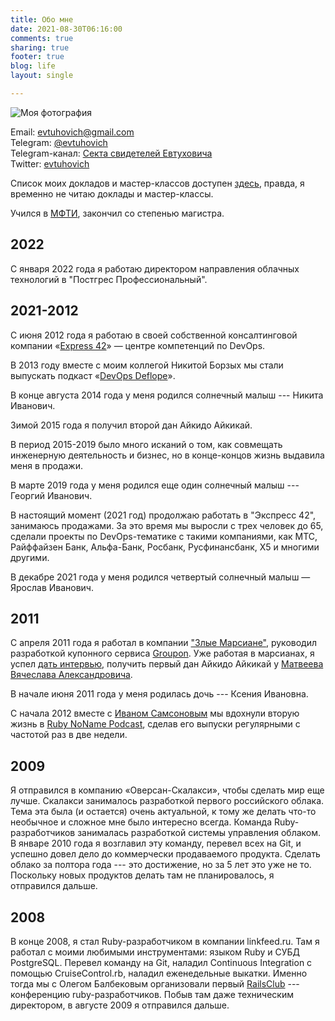 ```yaml
---
title: Обо мне
date: 2021-08-30T06:16:00
comments: true
sharing: true
footer: true
blog: life
layout: single

---
```


![Моя фотография](/images/me.jpg)

Email: [evtuhovich@gmail.com](mailto:evtuhovich@gmail.com)<br />
Telegram: [@evtuhovich](https://t.me/evtuhovich)<br />
Telegram-канал: [Секта свидетелей Евтуховича](https://t.me/evtuhovich_sect)<br />
Twitter: [evtuhovich](https://twitter.com/#!/evtuhovich)<br />

Список моих докладов и мастер-классов доступен [здесь](/reports), правда, я временно не читаю доклады и мастер-классы.

Учился в [МФТИ](http://mipt.ru), закончил со степенью магистра.

## 2022

С января 2022 года я работаю директором направления облачных технологий в "Постгрес Профессиональный".

## 2021-2012

С июня 2012 года я работаю в своей собственной консалтинговой компании «[Express 42](http://express42.com)» — центре
компетенций по DevOps.

В 2013 году вместе с моим коллегой Никитой Борзых мы стали выпускать подкаст «[DevOps Deflope](http://devopsdeflope.ru/)».

В конце августа 2014 года у меня родился солнечный малыш --- Никита Иванович.

Зимой 2015 года я получил второй дан Айкидо Айкикай.

В период 2015-2019 было много исканий о том, как совмещать инженерную деятельность и бизнес, но в конце-концов жизнь
выдавила меня в продажи.

В марте 2019 года у меня родился еще один солнечный малыш --- Георгий Иванович.

В настоящий момент (2021 год) продолжаю работать в "Экспресс 42", занимаюсь продажами. За это время мы выросли с трех
человек до 65, сделали проекты по DevOps-тематике с такими компаниями, как МТС, Райффайзен Банк, Альфа-Банк, Росбанк,
Русфинансбанк, X5 и многими другими.

В декабре 2021 года у меня родился четвертый солнечный малыш — Ярослав Иванович.

## 2011

С апреля 2011 года я работал в компании ["Злые Марсиане"](http://evilmartians.com), руководил разработкой купонного сервиса
[Groupon](http://groupon.ru). Уже работая в марсианах, я успел
[дать интервью](http://theoryandpractice.ru/posts/2488-programmisty-evil-martians-bookmate-i-yahoo-rasskazyvayut-o-krasote-koda),
получить первый дан Айкидо Айкикай у [Матвеева Вячеслава Александровича](http://aikiclub.ru).

В начале июня 2011 года у меня родилась дочь --- Ксения Ивановна.

С начала 2012 вместе с [Иваном Самсоновым](https://twitter.com/#!/kronos_vano) мы вдохнули вторую жизнь в [Ruby NoName Podcast](http://ruby.rpod.ru),
сделав его выпуски регулярными с частотой раз в две недели.


## 2009

Я отправился в компанию «Оверсан-Скалакси», чтобы сделать мир еще лучше. Скалакси занималось
разработкой первого российского облака. Тема эта была (и остается) очень актуальной, к тому же делать что-то необычное и
сложное мне было интересно всегда. Команда Ruby-разработчиков занималась разработкой системы управления облаком. В
январе 2010 года я возглавил эту команду, перевел всех на Git, и успешно довел дело до коммерчески продаваемого
продукта. Сделать облако за полтора года --- это достижение, но за 5 лет это уже не то. Поскольку новых продуктов делать
там не планировалось, я отправился дальше.

## 2008

В конце 2008, я стал Ruby-разработчиком в компании linkfeed.ru. Там я работал с моими любимыми инструментами: языком Ruby
и СУБД PostgreSQL. Перевел команду на Git, наладил Continuous Integration с помощью CruiseControl.rb, наладил
еженедельные выкатки. Именно тогда мы с Олегом Балбековым организовали первый [RailsClub](http://railsclub.ru) ---
конференцию ruby-разработчиков. Побыв там даже техническим директором, в августе 2009 я отправился дальше.



